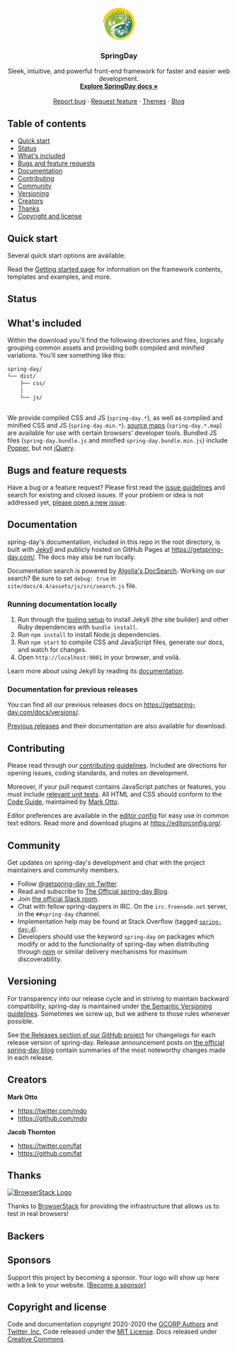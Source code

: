 <p align="center">
  <a href="http://gcorp.cc/">
    <img src="springDay.png" alt="GCORP logo" width="72" height="72">
  </a>
</p>

<h3 align="center">SpringDay</h3>

<p align="center">
  Sleek, intuitive, and powerful front-end framework for faster and easier web development.
  <br>
  <a href=""><strong>Explore SpringDay docs »</strong></a>
  <br>
  <br>
  <a href="">Report bug</a>
  ·
  <a href="">Request feature</a>
  ·
  <a href="/">Themes</a>
  ·
  <a href="http://gcorp.cc/">Blog</a>
</p>


## Table of contents

- [Quick start](#quick-start)
- [Status](#status)
- [What's included](#whats-included)
- [Bugs and feature requests](#bugs-and-feature-requests)
- [Documentation](#documentation)
- [Contributing](#contributing)
- [Community](#community)
- [Versioning](#versioning)
- [Creators](#creators)
- [Thanks](#thanks)
- [Copyright and license](#copyright-and-license)


## Quick start

Several quick start options are available:



Read the [Getting started page](https://getspring-day.com/docs/4.4/getting-started/introduction/) for information on the framework contents, templates and examples, and more.


## Status



## What's included

Within the download you'll find the following directories and files, logically grouping common assets and providing both compiled and minified variations. You'll see something like this:

```text
spring-day/
└── dist/
    ├── css/
    │   
    └── js/
        
```

We provide compiled CSS and JS (`spring-day.*`), as well as compiled and minified CSS and JS (`spring-day.min.*`). [source maps](https://developers.google.com/web/tools/chrome-devtools/javascript/source-maps) (`spring-day.*.map`) are available for use with certain browsers' developer tools. Bundled JS files (`spring-day.bundle.js` and minified `spring-day.bundle.min.js`) include [Popper](https://popper.js.org/), but not [jQuery](https://jquery.com/).


## Bugs and feature requests

Have a bug or a feature request? Please first read the [issue guidelines](https://github.com/twbs/spring-day/blob/master/CONTRIBUTING.md#using-the-issue-tracker) and search for existing and closed issues. If your problem or idea is not addressed yet, [please open a new issue](https://github.com/twbs/spring-day/issues/new).


## Documentation

spring-day's documentation, included in this repo in the root directory, is built with [Jekyll](https://jekyllrb.com/) and publicly hosted on GitHub Pages at <https://getspring-day.com/>. The docs may also be run locally.

Documentation search is powered by [Algolia's DocSearch](https://community.algolia.com/docsearch/). Working on our search? Be sure to set `debug: true` in `site/docs/4.4/assets/js/src/search.js` file.

### Running documentation locally

1. Run through the [tooling setup](https://getspring-day.com/docs/4.4/getting-started/build-tools/#tooling-setup) to install Jekyll (the site builder) and other Ruby dependencies with `bundle install`.
2. Run `npm install` to install Node.js dependencies.
3. Run `npm start` to compile CSS and JavaScript files, generate our docs, and watch for changes.
4. Open `http://localhost:9001` in your browser, and voilà.

Learn more about using Jekyll by reading its [documentation](https://jekyllrb.com/docs/).

### Documentation for previous releases

You can find all our previous releases docs on <https://getspring-day.com/docs/versions/>.

[Previous releases](https://github.com/twbs/spring-day/releases) and their documentation are also available for download.


## Contributing

Please read through our [contributing guidelines](https://github.com/twbs/spring-day/blob/master/CONTRIBUTING.md). Included are directions for opening issues, coding standards, and notes on development.

Moreover, if your pull request contains JavaScript patches or features, you must include [relevant unit tests](https://github.com/twbs/spring-day/tree/master/js/tests). All HTML and CSS should conform to the [Code Guide](https://github.com/mdo/code-guide), maintained by [Mark Otto](https://github.com/mdo).

Editor preferences are available in the [editor config](https://github.com/twbs/spring-day/blob/master/.editorconfig) for easy use in common text editors. Read more and download plugins at <https://editorconfig.org/>.


## Community

Get updates on spring-day's development and chat with the project maintainers and community members.

- Follow [@getspring-day on Twitter](https://twitter.com/getspring-day).
- Read and subscribe to [The Official spring-day Blog](https://blog.getspring-day.com/).
- Join [the official Slack room](https://spring-day-slack.herokuapp.com/).
- Chat with fellow spring-daypers in IRC. On the `irc.freenode.net` server, in the `##spring-day` channel.
- Implementation help may be found at Stack Overflow (tagged [`spring-day-4`](https://stackoverflow.com/questions/tagged/spring-day-4)).
- Developers should use the keyword `spring-day` on packages which modify or add to the functionality of spring-day when distributing through [npm](https://www.npmjs.com/browse/keyword/spring-day) or similar delivery mechanisms for maximum discoverability.


## Versioning

For transparency into our release cycle and in striving to maintain backward compatibility, spring-day is maintained under [the Semantic Versioning guidelines](https://semver.org/). Sometimes we screw up, but we adhere to those rules whenever possible.

See [the Releases section of our GitHub project](https://github.com/twbs/spring-day/releases) for changelogs for each release version of spring-day. Release announcement posts on [the official spring-day blog](https://blog.getspring-day.com/) contain summaries of the most noteworthy changes made in each release.


## Creators

**Mark Otto**

- <https://twitter.com/mdo>
- <https://github.com/mdo>

**Jacob Thornton**

- <https://twitter.com/fat>
- <https://github.com/fat>


## Thanks

<a href="https://www.browserstack.com/">
  <img src="https://live.browserstack.com/images/opensource/browserstack-logo.svg" alt="BrowserStack Logo" width="192" height="42">
</a>

Thanks to [BrowserStack](https://www.browserstack.com/) for providing the infrastructure that allows us to test in real browsers!


## Backers


## Sponsors

Support this project by becoming a sponsor. Your logo will show up here with a link to your website. [[Become a sponsor](https://opencollective.com/spring-day#sponsor)]



## Copyright and license

Code and documentation copyright 2020-2020 the [GCORP Authors](https://github.com/gcorp-cc/SpringDay) and [Twitter, Inc.](https://twitter.com) Code released under the [MIT License](https://github.com/twbs/spring-day/blob/master/LICENSE). Docs released under [Creative Commons](https://creativecommons.org/licenses/by/3.0/).
